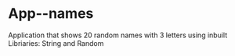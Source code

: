 # App--names
Application that shows 20 random names with 3 letters using inbuilt Libriaries: String and Random


